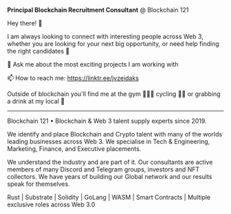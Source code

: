 **Principal Blockchain Recruitment Consultant** @ Blockchain 121 

Hey there! 👋

I am always looking to connect with interesting people across Web 3, whether you are looking for your next big opportunity, or need help finding the right candidates 👯 


💬 Ask me about the most exciting projects I am working with

📫 How to reach me: https://linktr.ee/jvzeidaks


Outside of blockchain you'll find me at the gym 🏋🏽‍♂ cycling 🚴‍♂️ or grabbing a drink at my local 🍺

-------------------------------------------------------------------------------------------------------------------------------------------------------------------------

Blockchain 121 • Blockchain & Web 3 talent supply experts since 2019. 

We identify and place Blockchain and Crypto talent with many of the worlds leading businesses across Web 3. We specialise in Tech & Engineering, Marketing, Finance, and Executive placements. 

We understand the industry and are part of it. Our consultants are active members of many Discord and Telegram groups, investors and NFT collectors. We have years of building our Global network and our results speak for themselves.

Rust | Substrate | Solidity | GoLang | WASM | Smart Contracts | Multiple exclusive roles across Web 3.0
